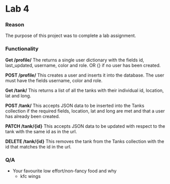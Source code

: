 # Lab 4

### Reason
The purpose of this project was to complete a lab assignment.

### Functionality
**Get /profile/**
The returns a single user dictionary with the fields id, last_updated, username, color and role. 
OR {} if no user has been created.

**POST /profile/**
This creates a user and inserts it into the database. The user must have the fields username, color and role.

**Get /tank/**
This returns a list of all the tanks with their individual id, location, lat and long.

**POST /tank/**
This accepts JSON data to be inserted into the Tanks collection if the required fields, location, lat and long are met and that a user has already been created.
    
**PATCH /tank/{id}**
This accepts JSON data to be updated with respect to the tank with the same id as in the url.

**DELETE /tank/{id}**
This removes the tank from the Tanks collection with the id that matches the id in the url.

### Q/A
- Your favourite low effort/non-fancy food and why
    - kfc wings 
